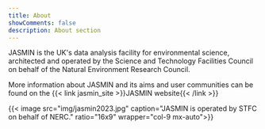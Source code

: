 ```yaml
---
title: About
showComments: false
description: About section
---
```


JASMIN is the UK's data analysis facility for environmental science, architected and operated by the Science and Technology Facilities Council on behalf of the Natural Environment Research Council.

More information about JASMIN and its aims and user communities can be found on the {{< link jasmin_site >}}JASMIN website{{< /link >}}

{{< image src="img/jasmin2023.jpg" caption="JASMIN is operated by STFC on behalf of NERC." ratio="16x9" wrapper="col-9 mx-auto">}}

